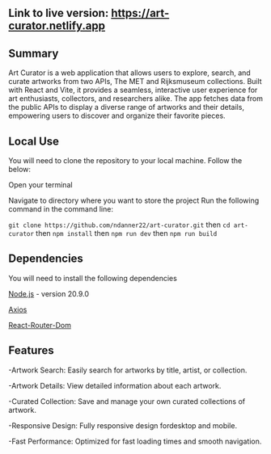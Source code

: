 ## Link to live version: https://art-curator.netlify.app

## Summary

Art Curator is a web application that allows users to explore, search, and curate artworks from two APIs, The MET and Rijksmuseum collections. Built with React and Vite, it provides a seamless, interactive user experience for art enthusiasts, collectors, and researchers alike. The app fetches data from the public APIs to display a diverse range of artworks and their details, empowering users to discover and organize their favorite pieces.

## Local Use
You will need to clone the repository to your local machine. Follow the below:

Open your terminal

Navigate to directory where you want to store the project
Run the following command in the command line:

`git clone https://github.com/ndanner22/art-curator.git`
  then
`cd art-curator`
  then
`npm install`
  then
`npm run dev`
  then
`npm run build`

## Dependencies
You will need to install the following dependencies

[Node.js](https://nodejs.org/en) - version 20.9.0

[Axios](https://axios-http.com)

[React-Router-Dom](https://reactrouter.com/en/main)

## Features
-Artwork Search: Easily search for artworks by title, artist, or collection.

-Artwork Details: View detailed information about each artwork.

-Curated Collection: Save and manage your own curated collections of artwork.

-Responsive Design: Fully responsive design fordesktop and mobile.

-Fast Performance: Optimized for fast loading times and smooth navigation.
